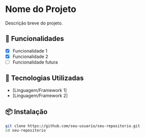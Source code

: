 # Nome do Projeto

Descrição breve do projeto.

## 📌 Funcionalidades
- [x] Funcionalidade 1
- [x] Funcionalidade 2
- [ ] Funcionalidade futura

## 🚀 Tecnologias Utilizadas
- [Linguagem/Framework 1]
- [Linguagem/Framework 2]

## 📦 Instalação
```bash
git clone https://github.com/seu-usuario/seu-repositorio.git
cd seu-repositorio